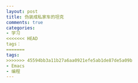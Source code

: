 ```yaml
---
layout: post
title: 伪装成私家车的坦克
comments: true
categories:
- 学习
<<<<<<< HEAD
tags：
=======
tags:
>>>>>>> 45594bb3a11b27a6aa0921efe5ab1de87de5a09b
- Emacs
- 编程
---
```


